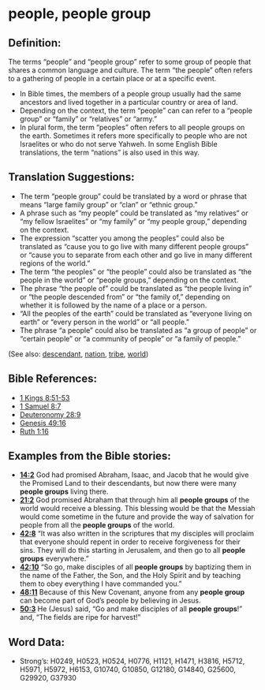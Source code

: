 # people, people group

## Definition:

The terms “people” and “people group” refer to some group of people that shares a common language and culture. The term “the people” often refers to a gathering of people in a certain place or at a specific event.

* In Bible times, the members of a people group usually had the same ancestors and lived together in a particular country or area of land.
* Depending on the context, the term “people” can can refer to a “people group” or “family” or “relatives” or “army.”
* In plural form, the term “peoples” often refers to all people groups on the earth. Sometimes it refers more specifically to people who are not Israelites or who do not serve Yahweh. In some English Bible translations, the term “nations” is also used in this way.

## Translation Suggestions:

* The term “people group” could be translated by a word or phrase that means “large family group” or “clan” or “ethnic group.”
* A phrase such as “my people” could be translated as “my relatives” or “my fellow Israelites” or “my family” or “my people group,” depending on the context.
* The expression “scatter you among the peoples” could also be translated as “cause you to go live with many different people groups” or “cause you to separate from each other and go live in many different regions of the world.”
* The term “the peoples” or “the people” could also be translated as “the people in the world” or “people groups,” depending on the context.
* The phrase “the people of” could be translated as “the people living in” or “the people descended from” or “the family of,” depending on whether it is followed by the name of a place or a person.
* “All the peoples of the earth” could be translated as “everyone living on earth” or “every person in the world” or “all people.”
* The phrase “a people” could also be translated as “a group of people” or “certain people” or “a community of people” or “a family of people.”

(See also: [descendant](../other/descendant.md), [nation](../other/nation.md), [tribe](../other/tribe.md), [world](../kt/world.md))

## Bible References:

* [1 Kings 8:51-53](rc://en/tn/help/1ki/08/51)
* [1 Samuel 8:7](rc://en/tn/help/1sa/08/07)
* [Deuteronomy 28:9](rc://en/tn/help/deu/28/09)
* [Genesis 49:16](rc://en/tn/help/gen/49/16)
* [Ruth 1:16](rc://en/tn/help/rut/01/16)

## Examples from the Bible stories:

* __[14:2](rc://en/tn/help/obs/14/02)__ God had promised Abraham, Isaac, and Jacob that he would give the Promised Land to their descendants, but now there were many __people groups__ living there.
* __[21:2](rc://en/tn/help/obs/21/02)__ God promised Abraham that through him all __people groups__ of the world would receive a blessing. This blessing would be that the Messiah would come sometime in the future and provide the way of salvation for people from all the __people groups__ of the world.
* __[42:8](rc://en/tn/help/obs/42/08)__ “It was also written in the scriptures that my disciples will proclaim that everyone should repent in order to receive forgiveness for their sins. They will do this starting in Jerusalem, and then go to all __people groups__ everywhere.”
* __[42:10](rc://en/tn/help/obs/42/10)__ “So go, make disciples of all __people groups__ by baptizing them in the name of the Father, the Son, and the Holy Spirit and by teaching them to obey everything I have commanded you.”
* __[48:11](rc://en/tn/help/obs/48/11)__ Because of this New Covenant, anyone from any __people group__ can become part of God’s people by believing in Jesus.
* __[50:3](rc://en/tn/help/obs/50/03)__ He (Jesus) said, “Go and make disciples of all __people groups__!” and, “The fields are ripe for harvest!”

## Word Data:

* Strong’s: H0249, H0523, H0524, H0776, H1121, H1471, H3816, H5712, H5971, H5972, H6153, G10740, G10850, G12180, G14840, G25600, G29920, G37930
